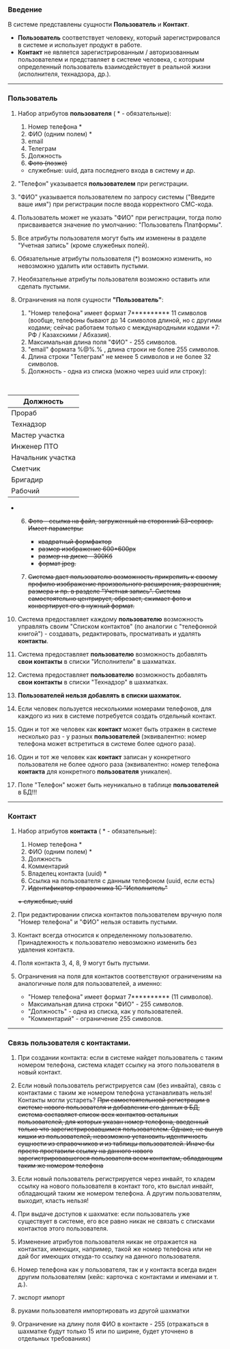 ### Введение

В системе представлены сущности **Пользователь** и **Контакт**.
  - **Пользователь** соответствует человеку, который зарегистрировался в системе и использует продукт в работе.
  - **Контакт** не является зарегистрированным / авторизованным пользователем и представляет в системе человека, с которым определенный пользователь взаимодействует в реальной жизни (исполнителя, технадзора, др.).  

---

### Пользователь

1. Набор атрибутов **пользователя** ( * - обязательные):
   1. Номер телефона *
   2. ФИО (одним полем) *
   3. email
   4. Телеграм
   5. Должность
   6. ~~Фото (позже)~~

   + служебные: uuid, дата последнего входа в систему и др.

2. "Телефон" указывается **пользователем** при регистрации.

3. "ФИО" указывается пользователем по запросу системы ("Введите ваше имя") при регистрации после ввода корректного СМС-кода.

4. Пользователь может не указать "ФИО" при регистрации, тогда полю присваивается значение по умолчанию: "Пользователь Платформы".

6. Все атрибуты пользователя могут быть им изменены в разделе "Учетная запись" (кроме служебных полей).

7. Обязательные атрибуты пользователя (*) возможно изменить, но невозможно удалить или оставить пустыми.

8. Необязательные атрибуты пользователя возможно оставить или сделать пустыми.

9. Ограничения на поля сущности **"Пользователь"**:
   1. "Номер телефона" имеет формат 7********** 11 символов (вообще, телефоны бывают до 14 символов длиной, но с другими кодами; сейчас работаем только с международными кодами +7: РФ / Казахскими / Абхазия).
   2. Максимальная длина поля "ФИО" - 255 символов.
   3. "email" формата %@%.% , длина строки не более 255 символов.
   4. Длина строки "Телеграм" не менее 5 символов и не более 32 символов.
   5. Должность - одна из списка (можно через uuid или строку):

<br> 

| Должность          |
| ------------------ |
| Прораб             |
| Технадзор          |
| Мастер участка     |
| Инженер ПТО        |
| Начальник участка  |
| Сметчик            |
| Бригадир           |
| Рабочий            |

-
  6. ~~Фото - ссылка на файл, загруженный на сторонний S3-сервер. Имеет параметры:~~
      - ~~квадратный формфактор~~
      - ~~размер изображение 600*600px~~
      - ~~размер на диске - 300Кб~~
      - ~~формат jpeg.~~

  7. ~~Система дает пользователю возможность прикрепить к своему профилю изображение произвольного расширения, разрешения, размера и пр. в разделе "Учетная запись". Система самостоятельно центрирует, обрезает, сжимает фото и конвертирует его в нужный формат.~~

10. Система предоставляет каждому **пользователю** возможность управлять своим "Списком контактов" (по аналогии с "телефонной книгой") - создавать, редактировать, просмативать и удалять **контакты**.

11. Система предоставляет **пользователю** возможность добавлять **свои контакты** в списки "Исполнители" в шахматках.

12. Система предоставляет **пользователю** возможность добавлять **свои контакты** в списки "Технадзор" в шахматках.

13. **Пользователей нельзя добавлять в списки шахматок.**

14. Если человек пользуется несколькими номерами телефонов, для каждого из них в системе потребуется создать отдельный контакт.

15. Один и тот же человек как **контакт** может быть отражен в системе несколько раз - у разных **пользователей** (эквивалентно: номер телефона может встретиться в системе более одного раза).

16. Один и тот же человек как **контакт** записан у конкретного пользователя не более одного раза (эквивалентно: номер телефона **контакта** для конкретного **пользователя** уникален).

17. Поле "Телефон" может быть неуникально в таблице **пользователей** в БД!!!

---

### Контакт

1. Набор атрибутов **контакта** ( * - обязательные):
   1. Номер телефона *
   2. ФИО (одним полем) *
   3. Должность
   4. Комментарий  
   5. Владелец контакта (uuid) *
   6. Ссылка на пользователя с данным телефоном (uuid, если есть)
   7. ~~Идентификатор справочника 1С "Исполнитель"~~

   ~~+ служебные, uuid~~

2. При редактировании списка контактов пользователем вручную поля "Номер телефона" и "ФИО" нельзя оставить пустыми.

3. Контакт всегда относится к определенному пользователю. Принадлежность к пользователю невозможно изменить без удаления контакта.

4. Поля контакта 3, 4, 8, 9 могут быть пустыми.

5. Ограничения на поля для контактов соответствуют ограничениям на аналогичные поля для пользователей, а именно:
   - "Номер телефона" имеет формат 7********** (11 символов).
   - Максимальная длина строки "ФИО" - 255 символов.
   - "Должность" - одна из списка, как у пользователей.
   - "Комментарий" - ограничение 255 символов.

---

### Связь пользователя с контактами.

1. При создании контакта: если в системе найдет пользователь с таким номером телефона, система кладет ссылку на этого пользователя в новый контакт.

2. Если новый пользователь регистрируется сам (без инвайта), связь с контактами с таким же номером телефона устанавливать нельзя! Контакты могли устареть? ~~При самостоятельновй регистрации в системе нового пользователя и добавлении его данных в БД, система составляет список всех контактов остальных пользователей, для которых указан номер телефона, введенный только что зарегистрировавшимся пользователем. Однако, не вынув кишки из пользователей, невозможно установить идентичность сущности из справочников и из таблицы пользователей. Иначе бы просто проставили ссылку на данного нового зарегистрировавшегося пользователя всем контактам, обладающим таким же номером телефона~~

3. Если новый пользователь регистрируется через инвайт, то кладем ссылку на нового пользователя в контакт того, кто выслал инвайт, обладающий таким же номером телефона. А другим пользователям, выходит, класть нельзя! 

4. При выдаче доступов к шахматке: если пользователь уже существует в системе, его все равно никак не связать с списками контактов этого пользователя. 

5. Изменение атрибутов пользователя никак не отражается на контактах, имеющих, например, такой же номер телефона или не дай бог имеющих откуда-то ссылку на данного пользователя.

6. Номер телефона как у пользователя, так и у контакта всегда виден другим пользователям (кейс: карточка с контактами и именами и т. д.).

7. экспорт импорт

8. руками пользователя импортировать из другой шахматки

9. Ограничение на длину поля ФИО в контакте - 255 (отражаться в шахматке будут только 15 или по ширине, будет уточнено в отдельных требованиях)